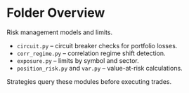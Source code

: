 # Folder Overview

Risk management models and limits.
- `circuit.py` – circuit breaker checks for portfolio losses.
- `corr_regime.py` – correlation regime shift detection.
- `exposure.py` – limits by symbol and sector.
- `position_risk.py` and `var.py` – value-at-risk calculations.

Strategies query these modules before executing trades.
